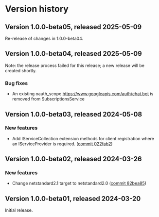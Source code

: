 # Version history

## Version 1.0.0-beta05, released 2025-05-09

Re-release of changes in 1.0.0-beta04.

## Version 1.0.0-beta04, released 2025-05-09

Note: the release process failed for this release; a new release
will be created shortly.

### Bug fixes

- An existing oauth_scope https://www.googleapis.com/auth/chat.bot is removed from SubscriptionsService

## Version 1.0.0-beta03, released 2024-05-08

### New features

- Add IServiceCollection extension methods for client registration where an IServiceProvider is required. ([commit 022fab2](https://github.com/googleapis/google-cloud-dotnet/commit/022fab203f28fb9c608972af7f8b83f571ae5694))

## Version 1.0.0-beta02, released 2024-03-26

### New features

- Change netstandard2.1 target to netstandard2.0 ([commit 82bea85](https://github.com/googleapis/google-cloud-dotnet/commit/82bea850661975b9750ac30753528cc9d2e05240))

## Version 1.0.0-beta01, released 2024-03-20

Initial release.
